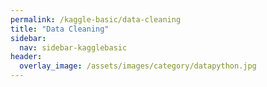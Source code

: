 ```yaml
---
permalink: /kaggle-basic/data-cleaning
title: "Data Cleaning"
sidebar:
  nav: sidebar-kagglebasic
header:
  overlay_image: /assets/images/category/datapython.jpg
---
```

